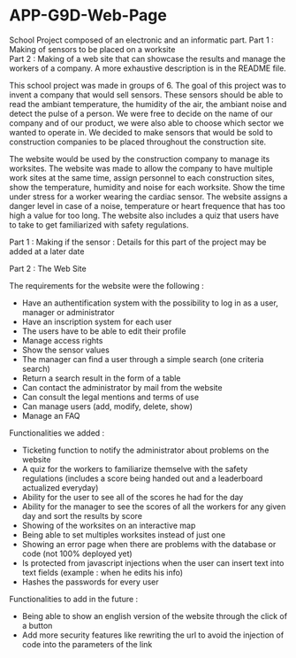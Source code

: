 # APP-G9D-Web-Page
School Project composed of an electronic and an informatic part. 
Part 1 : Making of sensors to be placed on a worksite       
Part 2 : Making of a web site that can showcase the results and manage the workers of a company. A more exhaustive description is in the README file.

This school project was made in groups of 6. The goal of this project was to invent a company that would sell sensors. These sensors should be able to read the 
ambiant temperature, the humidity of the air, the ambiant noise and detect the pulse of a person.
We were free to decide on the name of our company and of our product, we were also able to choose which sector we wanted to operate in.
We decided to make sensors that would be sold to construction companies to be placed throughout the construction site.

The website would be used by the construction company to manage its worksites. The website was made to allow the company to have multiple work sites at the same time, 
assign personnel to each construction sites, show the temperature, humidity and noise for each worksite. Show the time under stress for a worker wearing the cardiac 
sensor. The website assigns a danger level in case of a noise, temperature or heart frequence that has too high a value for too long. The website also 
includes a quiz that users have to take to get familiarized with safety regulations.


Part 1 : Making if the sensor :
Details for this part of the project may be added at a later date 


Part 2 : The Web Site

The requirements for the website were the following :
- Have an authentification system with the possibility to log in as a user, manager or administrator
- Have an inscription system for each user
- The users have to be able to edit their profile
- Manage access rights
- Show the sensor values
- The manager can find a user through a simple search (one criteria search)
- Return a search result in the form of a table
- Can contact the administrator by mail from the website
- Can consult the legal mentions and terms of use
- Can manage users (add, modify, delete, show)
- Manage an FAQ

Functionalities we added :
- Ticketing function to notify the administrator about problems on the website
- A quiz for the workers to familiarize themselve with the safety regulations (includes a score being handed out and a leaderboard actualized everyday)
- Ability for the user to see all of the scores he had for the day
- Ability for the manager to see the scores of all the workers for any given day and sort the results by score
- Showing of the worksites on an interactive map
- Being able to set multiples worksites instead of just one
- Showing an error page when there are problems with the database or code (not 100% deployed yet)
- Is protected from javascript injections when the user can insert text into text fields (example : when he edits his info)
- Hashes the passwords for every user

Functionalities to add in the future : 
- Being able to show an english version of the website through the click of a button
- Add more security features like rewriting the url to avoid the injection of code into the parameters of the link









